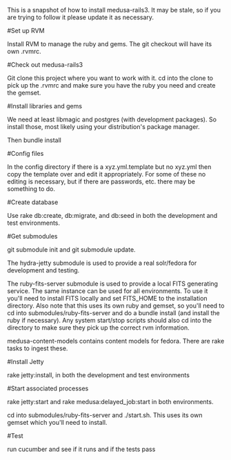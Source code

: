 This is a snapshot of how to install medusa-rails3. It may be stale, so if you are trying to follow it please update
it as necessary.

#Set up RVM

Install RVM to manage the ruby and gems. The git checkout will have its own .rvmrc.

#Check out medusa-rails3

Git clone this project where you want to work with it. cd into the clone to pick up the .rvmrc and make sure
you have the ruby you need and create the gemset.

#Install libraries and gems

We need at least libmagic and postgres (with development packages). So install those, most likely using your
distribution's package manager.

Then bundle install

#Config files

In the config directory if there is a xyz.yml.template but no xyz.yml then copy the template over and edit it
appropriately. For some of these no editing is necessary, but if there are passwords, etc. there may be something to do.

#Create database

Use rake db:create, db:migrate, and db:seed in both the development and test environments.

#Get submodules

git submodule init and git submodule update.

The hydra-jetty submodule is used to provide a real solr/fedora for development and testing.

The ruby-fits-server submodule is used to provide a local FITS generating service. The same instance
can be used for all environments. To use it you'll need to install FITS locally and set FITS_HOME
to the installation directory. Also note that this uses its own ruby and gemset, so you'll need
to cd into submodules/ruby-fits-server and do a bundle install (and install the ruby if necessary).
Any system start/stop scripts should also cd into the directory to make sure they pick up the
correct rvm information.

medusa-content-models contains content models for fedora. There are rake tasks to ingest
these.

#Install Jetty

rake jetty:install, in both the development and test environments

#Start associated processes

rake jetty:start and rake medusa:delayed_job:start in both environments.

cd into submodules/ruby-fits-server and ./start.sh. This uses its own gemset which you'll
need to install.

#Test

run cucumber and see if it runs and if the tests pass
